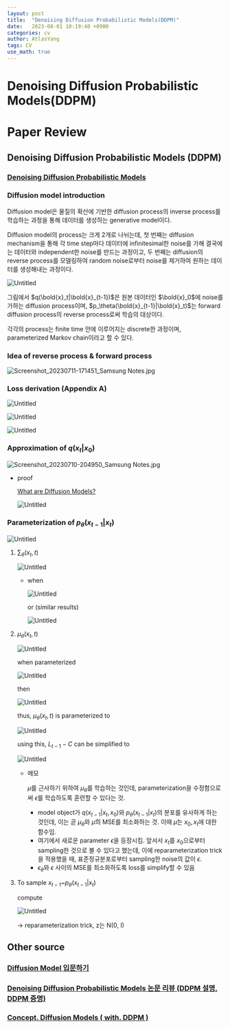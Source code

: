 ```yaml
---
layout: post
title:  "Denoising Diffusion Probabilistic Models(DDPM)"
date:   2023-08-01 10:19:40 +0900
categories: cv
author: AtlasYang
tags: CV
use_math: true
---
```


# Denoising Diffusion Probabilistic Models(DDPM)


# Paper Review

## Denoising Diffusion Probabilistic Models (DDPM)

### [Denoising Diffusion Probabilistic Models](https://arxiv.org/abs/2006.11239)

### Diffusion model introduction

Diffusion model은 물질의 확산에 기반한 diffusion process의 inverse process를 학습하는 과정을 통해 데이터를 생성하는 generative model이다.

Diffusion model의 process는 크게 2개로 나뉘는데, 첫 번째는 diffusion mechanism을 통해 각 time step마다 데이터에 infinitesimal한 noise를 가해 결국에는 데이터와 independent한 noise를 만드는 과정이고, 두 번째는 diffusion의 reverse process를 모델링하여 random noise로부터 noise를 제거하여 원하는 데이터를 생성해내는 과정이다.

![Untitled](https://agency301.github.io/assets/img/DDPM/Untitled.png)

그림에서 $q(\bold{x}_t|\bold{x}_{t-1})$은 원본 데이터인 $\bold{x}_0$에 noise를 가하는 diffusion process이며, $p_\theta(\bold{x}_{t-1}|\bold{x}_t)$는 forward diffusion process의 reverse process로써 학습의 대상이다.

각각의 process는 finite time 안에 이루어지는 discrete한 과정이며, parameterized Markov chain이라고 할 수 있다.

### Idea of reverse process & forward process

![Screenshot_20230711-171451_Samsung Notes.jpg](https://agency301.github.io/assets/img/DDPM/Screenshot_20230711-171451_Samsung_Notes.jpg)

### Loss derivation (Appendix A)

![Untitled](https://agency301.github.io/assets/img/DDPM/Untitled%201.png)

![Untitled](https://agency301.github.io/assets/img/DDPM/Untitled%202.png)

![Untitled](https://agency301.github.io/assets/img/DDPM/Untitled%203.png)

### Approximation of $q(x_t|x_0)$

![Screenshot_20230710-204950_Samsung Notes.jpg](https://agency301.github.io/assets/img/DDPM/Screenshot_20230710-204950_Samsung_Notes.jpg)

- proof

    [What are Diffusion Models?](https://lilianweng.github.io/posts/2021-07-11-diffusion-models/)

    ![Untitled](https://agency301.github.io/assets/img/DDPM/Untitled%204.png)


### Parameterization of $p_{\theta}(x_{t-1}|x_t)$

![Untitled](https://agency301.github.io/assets/img/DDPM/Untitled%205.png)

1. $\sum_{\theta}(x_t, t)$

    ![Untitled](https://agency301.github.io/assets/img/DDPM/Untitled%206.png)

    - when

        ![Untitled](https://agency301.github.io/assets/img/DDPM/Untitled%207.png)

        or (similar results)

        ![Untitled](https://agency301.github.io/assets/img/DDPM/Untitled%208.png)

2. $\mu_{\theta}(x_t, t)$

    ![Untitled](https://agency301.github.io/assets/img/DDPM/Untitled%209.png)

    when parameterized

    ![Untitled](https://agency301.github.io/assets/img/DDPM/Untitled%2010.png)

    then

    ![Untitled](https://agency301.github.io/assets/img/DDPM/Untitled%2011.png)

    thus, $\mu_{\theta}(x_t, t)$ is parameterized to

    ![Untitled](https://agency301.github.io/assets/img/DDPM/Untitled%2012.png)

    using this, $L_{t-1}-C$ can be simplified to

    ![Untitled](https://agency301.github.io/assets/img/DDPM/Untitled%2013.png)

    - 메모

        $\mu$를 근사하기 위하여 $\mu_{\theta}$를 학습하는 것인데, parameterization을 수정함으로써 $\epsilon$를 학습하도록 훈련할 수 있다는 것.

        - model object가 $q(x_{t-1}|x_t, x_0)$와 $p_{\theta}(x_{t-1}|x_t)$의 분포를 유사하게 하는 것인데, 이는 곧 $\mu_{\theta}$와 $\tilde{\mu}$의 MSE를 최소화하는 것. 이때 $\tilde{\mu}$는 $x_0, x_t$에 대한 함수임.
        - 여기에서 새로운 parameter $\epsilon$을 등장시킴. 앞서서 $x_t$를 $x_0$으로부터 sampling한 것으로 볼 수 있다고 했는데, 이에 reparameterization trick을 적용했을 때, 표준정규분포로부터 sampling한 noise의 값이 $\epsilon$.
        - $\epsilon_{\theta}$와 $\epsilon$ 사이의 MSE를 최소화하도록 loss를 simplify할 수 있음

3. To sample $x_{t-1}$~$p_{\theta}(x_{t-1}|x_t)$

    compute

    ![Untitled](https://agency301.github.io/assets/img/DDPM/Untitled%2014.png)

    → reparameterization trick, z는 N(0, I)

## Other source

### [Diffusion Model 입문하기](https://velog.io/@bismute/Diffusion-Model-입문하기)

### [Denoising Diffusion Probabilistic Models 논문 리뷰 (DDPM 설명, DDPM 증명)](https://process-mining.tistory.com/188)

### [Concept. Diffusion Models ( with. DDPM )](https://hyoseok-personality.tistory.com/entry/Concept-Diffusion-Models-with-DDPM-DDIM)